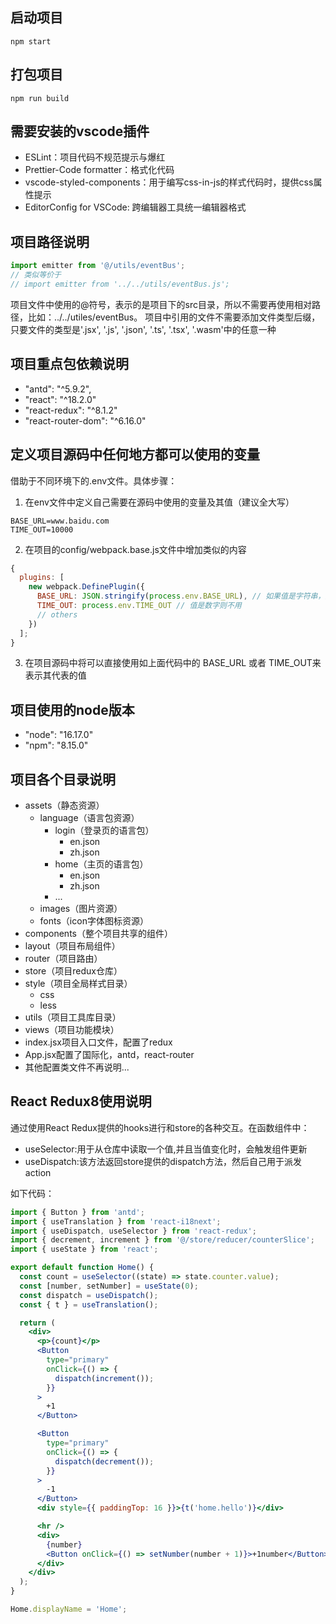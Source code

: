 ## 启动项目

```shell
npm start
```

## 打包项目

```shell
npm run build
```

## 需要安装的vscode插件

- ESLint：项目代码不规范提示与爆红
- Prettier-Code formatter：格式化代码
- vscode-styled-components：用于编写css-in-js的样式代码时，提供css属性提示
- EditorConfig for VSCode: 跨编辑器工具统一编辑器格式

## 项目路径说明

```js
import emitter from '@/utils/eventBus';
// 类似等价于
// import emitter from '../../utils/eventBus.js';
```

项目文件中使用的@符号，表示的是项目下的src目录，所以不需要再使用相对路径，比如：../../utiles/eventBus。
项目中引用的文件不需要添加文件类型后缀，只要文件的类型是'.jsx', '.js', '.json', '.ts', '.tsx', '.wasm'中的任意一种

## 项目重点包依赖说明

- "antd": "^5.9.2",
- "react": "^18.2.0"
- "react-redux": "^8.1.2"
- "react-router-dom": "^6.16.0"

## 定义项目源码中任何地方都可以使用的变量

借助于不同环境下的.env文件。具体步骤：

1. 在env文件中定义自己需要在源码中使用的变量及其值（建议全大写）

```
BASE_URL=www.baidu.com
TIME_OUT=10000
```

2. 在项目的config/webpack.base.js文件中增加类似的内容

```js
{
  plugins: [
    new webpack.DefinePlugin({
      BASE_URL: JSON.stringify(process.env.BASE_URL), // 如果值是字符串，则必须用JSON.stringify再包裹一下
      TIME_OUT: process.env.TIME_OUT // 值是数字则不用
      // others
    })
  ];
}
```

3. 在项目源码中将可以直接使用如上面代码中的 BASE_URL 或者 TIME_OUT来表示其代表的值

## 项目使用的node版本

- "node": "16.17.0"
- "npm": "8.15.0"

## 项目各个目录说明

- assets（静态资源）
  - language（语言包资源）
    - login（登录页的语言包）
      - en.json
      - zh.json
    - home（主页的语言包）
      - en.json
      - zh.json
    - ...
  - images（图片资源）
  - fonts（icon字体图标资源）
- components（整个项目共享的组件）
- layout（项目布局组件）
- router（项目路由）
- store（项目redux仓库）
- style（项目全局样式目录）
  - css
  - less
- utils（项目工具库目录）
- views（项目功能模块）
- index.jsx项目入口文件，配置了redux
- App.jsx配置了国际化，antd，react-router
- 其他配置类文件不再说明...

## React Redux8使用说明

通过使用React Redux提供的hooks进行和store的各种交互。在函数组件中：

- useSelector:用于从仓库中读取一个值,并且当值变化时，会触发组件更新
- useDispatch:该方法返回store提供的dispatch方法，然后自己用于派发action

如下代码：

```jsx
import { Button } from 'antd';
import { useTranslation } from 'react-i18next';
import { useDispatch, useSelector } from 'react-redux';
import { decrement, increment } from '@/store/reducer/counterSlice';
import { useState } from 'react';

export default function Home() {
  const count = useSelector((state) => state.counter.value);
  const [number, setNumber] = useState(0);
  const dispatch = useDispatch();
  const { t } = useTranslation();

  return (
    <div>
      <p>{count}</p>
      <Button
        type="primary"
        onClick={() => {
          dispatch(increment());
        }}
      >
        +1
      </Button>

      <Button
        type="primary"
        onClick={() => {
          dispatch(decrement());
        }}
      >
        -1
      </Button>
      <div style={{ paddingTop: 16 }}>{t('home.hello')}</div>

      <hr />
      <div>
        {number}
        <Button onClick={() => setNumber(number + 1)}>+1number</Button>
      </div>
    </div>
  );
}

Home.displayName = 'Home';
```
